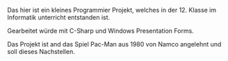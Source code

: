 Das hier ist ein kleines Programmier Projekt, welches in der 12. Klasse im Informatik unterricht entstanden ist.

Gearbeitet würde mit C-Sharp und Windows Presentation Forms.

Das Projekt ist and das Spiel Pac-Man aus 1980 von Namco angelehnt und soll dieses Nachstellen.

